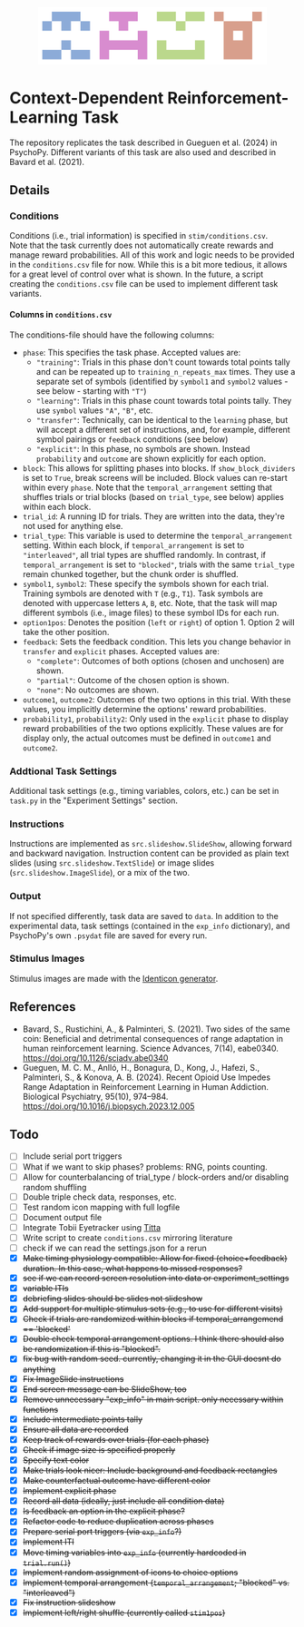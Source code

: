 <p align='center'><img src="stim/images/Set 1/10.png" alt="Reinforcement" width="20%" height="auto"><img src="stim/images/Set 1/9.png" alt="Learning" width="20%" height="auto"><img src="stim/images/Set 1/1.png" alt="Is" width="20%" height="auto"><img src="stim/images/Set 1/4.png" alt="Fun" width="20%" height="auto"></p>

# Context-Dependent Reinforcement-Learning Task

The repository replicates the task described in Gueguen et al. (2024) in PsychoPy. Different variants of this task are also used and described in Bavard et al. (2021).

## Details

### Conditions

Conditions (i.e., trial information) is specified in `stim/conditions.csv`.  
Note that the task currently does not automatically create rewards and manage reward probabilities. All of this work and logic needs to be provided in the `conditions.csv` file for now. While this is a bit more tedious, it allows for a great level of control over what is shown. In the future, a script creating the `conditions.csv` file can be used to implement different task variants.

#### Columns in `conditions.csv`

The conditions-file should have the following columns:
- `phase`: This specifies the task phase. Accepted values are:
  - `"training"`: Trials in this phase don't count towards total points tally and can be repeated up to `training_n_repeats_max` times. They use a separate set of symbols (identified by `symbol1` and `symbol2` values - see below - starting with `"T"`)
  - `"learning"`: Trials in this phase count towards total points tally. They use `symbol` values `"A"`, `"B"`, etc.
  - `"transfer"`: Technically, can be identical to the `learning` phase, but will accept a different set of instructions, and, for example, different symbol pairings or `feedback` conditions (see below)
  - `"explicit"`: In this phase, no symbols are shown. Instead `probability` and `outcome` are shown explicitly for each option. 
- `block`: This allows for splitting phases into blocks. If `show_block_dividers` is set to `True`, break screens will be included. Block values can re-start within every `phase`. Note that the `temporal_arrangement` setting that shuffles trials or trial blocks (based on `trial_type`, see below) applies within each block.
- `trial_id`: A running ID for trials. They are written into the data, they're not used for anything else.
- `trial_type`: This variable is used to determine the `temporal_arrangement` setting. Within each block, if `temporal_arrangement` is set to `"interleaved"`, all trial types are shuffled randomly. In contrast, if `temporal_arrangement` is set to `"blocked"`, trials with the same `trial_type` remain chunked together, but the chunk order is shuffled.
- `symbol1`, `symbol2`: These specify the symbols shown for each trial. Training symbols are denoted with `T` (e.g., `T1`). Task symbols are denoted with uppercase letters `A`, `B`, etc. Note, that the task will map different symbols (i.e., image files) to these symbol IDs for each run.
- `option1pos`: Denotes the position (`left` or `right`) of option 1. Option 2 will take the other position.
- `feedback`: Sets the feedback condition. This lets you change behavior in `transfer` and `explicit` phases. Accepted values are:
  - `"complete"`: Outcomes of both options (chosen and unchosen) are shown.
  - `"partial"`: Outcome of the chosen option is shown.
  - `"none"`: No outcomes are shown.
- `outcome1`, `outcome2`: Outcomes of the two options in this trial. With these values, you implicitly determine the options' reward probabilities.
- `probability1`, `probability2`: Only used in the `explicit` phase to display reward probabilities of the two options explicitly. These values are for display only, the actual outcomes must be defined in `outcome1` and `outcome2`.

### Addtional Task Settings

Additional task settings (e.g., timing variables, colors, etc.) can be set in `task.py` in the "Experiment Settings" section.

### Instructions

Instructions are implemented as `src.slideshow.SlideShow`, allowing forward and backward navigation. Instruction content can be provided as plain text slides (using `src.slideshow.TextSlide`) or image slides (`src.slideshow.ImageSlide`), or a mix of the two.

### Output

If not specified differently, task data are saved to `data`. In addition to the experimental data, task settings (contained in the `exp_info` dictionary), and PsychoPy's own `.psydat` file are saved for every run.

### Stimulus Images

Stimulus images are made with the [Identicon generator](http://identicon.net/).

## References

- Bavard, S., Rustichini, A., & Palminteri, S. (2021). Two sides of the same coin: Beneficial and detrimental consequences of range adaptation in human reinforcement learning. Science Advances, 7(14), eabe0340. https://doi.org/10.1126/sciadv.abe0340
- Gueguen, M. C. M., Anlló, H., Bonagura, D., Kong, J., Hafezi, S., Palminteri, S., & Konova, A. B. (2024). Recent Opioid Use Impedes Range Adaptation in Reinforcement Learning in Human Addiction. Biological Psychiatry, 95(10), 974–984. https://doi.org/10.1016/j.biopsych.2023.12.005

## Todo

- [ ] Include serial port triggers
- [ ] What if we want to skip phases? problems: RNG, points counting.
- [ ] Allow for counterbalancing of trial_type / block-orders and/or disabling random shuffling
- [ ] Double triple check data, responses, etc.
- [ ] Test random icon mapping with full logfile
- [ ] Document output file
- [ ] Integrate Tobii Eyetracker using [Titta](https://github.com/marcus-nystrom/Titta)
- [ ] Write script to create `conditions.csv` mirroring literature
- [ ] check if we can read the settings.json for a rerun
- [x] ~~Make timing physiology compatible: Allow for fixed (choice+feedback) duration. In this case, what happens to missed responses?~~
- [x] ~~see if we can record screen resolution into data or experiment_settings~~
- [x] ~~variable ITIs~~
- [x] ~~debriefing slides should be slides not slideshow~~
- [x] ~~Add support for multiple stimulus sets (e.g., to use for different visits)~~
- [x] ~~Check if trials are randomized within blocks if temporal_arrangemend == 'blocked'~~
- [x] ~~Double check temporal arrangement options. I think there should also be randomization if this is "blocked".~~
- [x] ~~fix bug with random seed. currently, changing it in the GUI doesnt do anything~~
- [x] ~~Fix ImageSlide instructions~~
- [x] ~~End screen message can be SlideShow, too~~
- [x] ~~Remove unnecessary "exp_info" in main script. only necessary within functions~~
- [x] ~~Include intermediate points tally~~
- [x] ~~Ensure all data are recorded~~
- [x] ~~Keep track of rewards over trials (for each phase)~~
- [x] ~~Check if image size is specified properly~~
- [x] ~~Specify text color~~
- [x] ~~Make trials look nicer: Include background and feedback rectangles~~
- [x] ~~Make counterfactual outcome have different color~~
- [x] ~~Implement explicit phase~~
- [x] ~~Record all data (ideally, just include all condition data)~~
- [x] ~~Is feedback an option in the explicit phase?~~
- [x] ~~Refactor code to reduce duplication across phases~~
- [x] ~~Prepare serial port triggers (via `exp_info`?)~~
- [x] ~~Implement ITI~~
- [x] ~~Move timing variables into `exp_info` (currently hardcoded in `trial.run()`)~~
- [x] ~~Implement random assignment of icons to choice options~~
- [x] ~~Implement temporal arrangement (`temporal_arrangement`; "blocked" vs. "interleaved")~~
- [x] ~~Fix instruction slideshow~~
- [x] ~~Implement left/right shuffle (currently called `stim1pos`)~~
